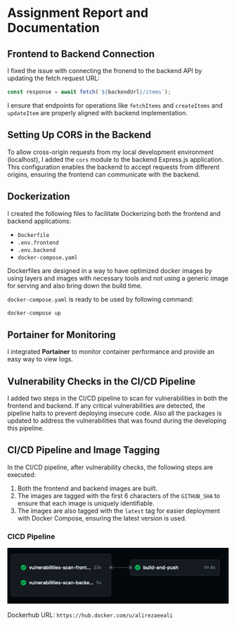 # Assignment Report and Documentation

## Frontend to Backend Connection

I fixed the issue with connecting the fronend to the backend  API by updating the fetch request URL:

```js
const response = await fetch(`${backendUrl}/items`);
```

I ensure that endpoints for operations like `fetchItems` and `createItems` and `updateItem` are properly aligned with backend implementation.

## Setting Up CORS in the Backend

To allow cross-origin requests from my local development environment (localhost), I added the `cors` module to the backend Express.js application. This configuration enables the backend to accept requests from different origins, ensuring the frontend can communicate with the backend.

## Dockerization

I created the following files to facilitate Dockerizing both the frontend and backend applications:

- `Dockerfile`
- `.env.frontend`
- `.env.backend`
- `docker-compose.yaml`

Dockerfiles are designed in a way to have optimized docker images by using layers and images with necessary tools and not using a generic image for serving and also bring down the build time.

`docker-compose.yaml` is ready to be used by following command:

```bash
docker-compose up
```

## Portainer for Monitoring

I integrated **Portainer** to monitor container performance and provide an easy way to view logs.

## Vulnerability Checks in the CI/CD Pipeline

I added two steps in the CI/CD pipeline to scan for vulnerabilities in both the frontend and backend. If any critical vulnerabilities are detected, the pipeline halts to prevent deploying insecure code. Also all the packages is updated to address the vulnerabilities that was found during the developing this pipeline.

## CI/CD Pipeline and Image Tagging

In the CI/CD pipeline, after vulnerability checks, the following steps are executed:

1. Both the frontend and backend images are built.
2. The images are tagged with the first 6 characters of the `GITHUB_SHA` to ensure that each image is uniquely identifiable.
3. The images are also tagged with the `latest` tag for easier deployment with Docker Compose, ensuring the latest version is used.

### CICD Pipeline

![Vulnerability Scan in cicd-pipeline](cicd-pipeline.png)


Dockerhub URL: `https://hub.docker.com/u/alirezaeeali`